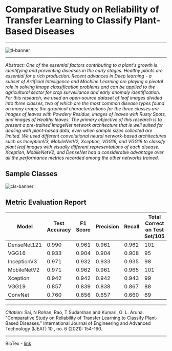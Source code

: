 <h1>Comparative Study on Reliability of Transfer Learning to Classify Plant-Based Diseases</h1>


***

![tl-banner](https://user-images.githubusercontent.com/45916202/130671624-16e99fe7-ab8f-4ef3-b790-79db1348b3ba.jpg)

***

*Abstract: One of the essential factors contributing to a plant's growth is identifying and preventing diseases in the early stages. Healthy plants are essential for a rich production. Recent advances in Deep learning - a subset of Artificial Intelligence and Machine Learning are playing a pivotal role in solving image classification problems and can be applied to the agricultural sector for crop surveillance and early anomaly identification. For this research, we used an open-source dataset of leaf images divided into three classes, two of which are the most common disease types found on many crops; the graphical characterizations for the three classes are images of leaves with Powdery Residue, images of leaves with Rusty Spots, and images of Healthy leaves. The primary objective of this research is to present a pre-trained ImageNet network architecture that is well suited for dealing with plant-based data, even when sample sizes collected are limited. We used different convolutional neural network-based architectures such as InceptionV3, MobileNetV2, Xception, VGG16, and VGG19 to classify plant leaf images with visually different representations of each disease. Xception, MobileNetV2, and DenseNet had a considerable advantage over all the performance metrics recorded among the other networks trained.*

## Sample Classes


![cls-banner](https://user-images.githubusercontent.com/45916202/130671846-b8fdac38-e460-4907-a56b-0ad490ad12c8.png)


## Metric Evaluation Report 

| Model       | Test Accuracy | F1 Score | Precision | Recall | Total Correct on Test Set/105 |
| ----------- | ------------- | -------- | --------- | ------ | ----------------------------- |
| DenseNet121 | 0.990         | 0.961    | 0.961     | 0.962  | 101                           |
| VGG16       | 0.933         | 0.904    | 0.904     | 0.908  | 95                            |
| InceptionV3 | 0.971         | 0.932    | 0.933     | 0.935  | 98                            |
| MobileNetV2 | 0.971         | 0.962    | 0.961     | 0.965  | 101                           |
| Xception    | 0.942         | 0.942    | 0.942     | 0.943  | 99                            |
| VGG19       | 0.857         | 0.839    | 0.838     | 0.867  | 88                            |
| ConvNet     | 0.760         | 0.656    | 0.657     | 0.660  | 69                            |


***

_Citation_: Sai, N Rohan, Rao, T Sudarshan and Kumari, G. L. Aruna. "Comparative Study on Reliability of Transfer Learning to Classify Plant-Based Diseases." International Journal of Engineering and Advanced Technology (IJEAT) 10 , no. 6 (2021): 154-160.

---
BibTex - [link](https://www.bibsonomy.org/bibtex/55788751bed7d18c45cb40244eceae07)



